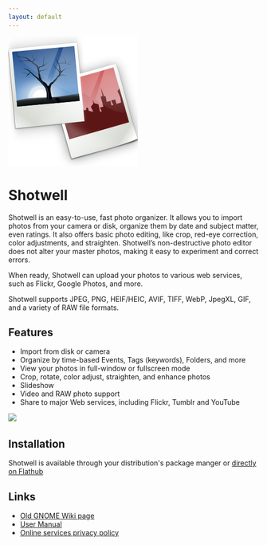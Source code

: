 ```yaml
---
layout: default
---
```

<picture class="full pixels">
    <img src="assets/logo.svg">
</picture>

# Shotwell

Shotwell is an easy-to-use, fast photo organizer.
It allows you to import photos from your camera or disk, organize them by date and subject
matter, even ratings.  It also offers basic photo editing, like crop, red-eye correction,
color adjustments, and straighten.  Shotwell’s non-destructive photo editor does not alter
your master photos, making it easy to experiment and correct errors.

When ready, Shotwell can upload your photos to various web services, such as Flickr,
Google Photos, and more.

Shotwell supports JPEG, PNG, HEIF/HEIC, AVIF, TIFF, WebP, JpegXL, GIF, and a variety of RAW file formats.

## Features

* Import from disk or camera
* Organize by time-based Events, Tags (keywords), Folders, and more
* View your photos in full-window or fullscreen mode
* Crop, rotate, color adjust, straighten, and enhance photos
* Slideshow
* Video and RAW photo support
* Share to major Web services, including Flickr, Tumblr and YouTube 

<picture class="full pixels">
  <img src="https://gitlab.gnome.org/GNOME/shotwell/raw/shotwell-0.30/data/appdata/harbor.png"/>
</picture>


## Installation

Shotwell is available through your distribution's package manger or [directly on Flathub](https://flathub.org/apps/details/org.gnome.Shotwell)

## Links

* [Old GNOME Wiki page](https://wiki.gnome.org/Apps/Shotwell)
* [User Manual](https://shotwell-project.org/doc/html/)
* [Online services privacy policy](https://shotwell-project.org/doc/html/privacy-policy.html)
